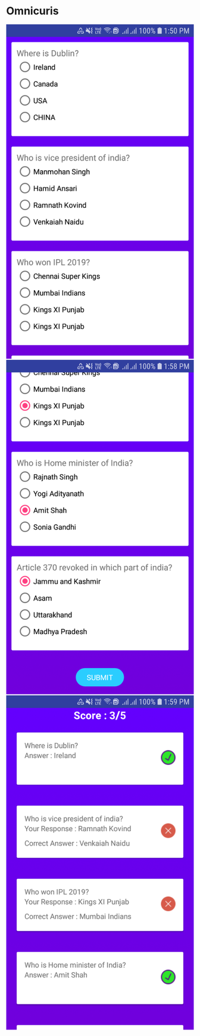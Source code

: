 # Omnicuris
![Screen on Landing](https://github.com/vinaykumar2197/Omnicuris/blob/master/sc_1.png)
![Screen on Selection](https://github.com/vinaykumar2197/Omnicuris/blob/master/sc_2.png)
![Screen on Submition](https://github.com/vinaykumar2197/Omnicuris/blob/master/sc_3.png)
